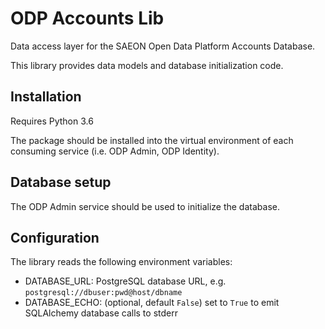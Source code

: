 # ODP Accounts Lib

Data access layer for the SAEON Open Data Platform Accounts Database.

This library provides data models and database initialization code.

## Installation

Requires Python 3.6

The package should be installed into the virtual environment of each
consuming service (i.e. ODP Admin, ODP Identity).

## Database setup

The ODP Admin service should be used to initialize the database.

## Configuration

The library reads the following environment variables: 

* DATABASE_URL: PostgreSQL database URL, e.g. `postgresql://dbuser:pwd@host/dbname`
* DATABASE_ECHO: (optional, default `False`) set to `True` to emit SQLAlchemy database calls to stderr

